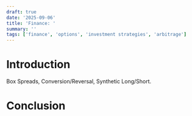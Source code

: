 ```yaml
---
draft: true
date: '2025-09-06'
title: 'Finance: '
summary: ''
tags: ['finance', 'options', 'investment strategies', 'arbitrage']
---
```


# Introduction

Box Spreads, Conversion/Reversal, Synthetic Long/Short.

# Conclusion
